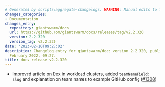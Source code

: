 ```yaml
---
# Generated by scripts/aggregate-changelogs. WARNING: Manual edits to this files will be overwritten.
changes_categories:
- Documentation
changes_entry:
  repository: giantswarm/docs
  url: https://github.com/giantswarm/docs/releases/tag/v2.2.320
  version: 2.2.320
  version_tag: v2.2.320
date: '2022-02-10T09:27:02'
description: Changelog entry for giantswarm/docs version 2.2.320, published on 10
  February 2022, 09:27.
title: docs release v2.2.320
---
```


- Improved article on Dex in workload clusters, added `teamNameField: slug` and explanation on team names to example GitHub config ([#1308](https://github.com/giantswarm/docs/pull/1308))

